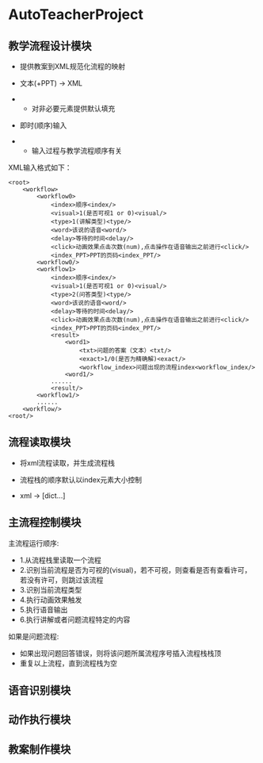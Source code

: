 # AutoTeacherProject

## 教学流程设计模块

- 提供教案到XML规范化流程的映射

- 文本(+PPT) -> XML
- - 对非必要元素提供默认填充

- 即时(顺序)输入

- - 输入过程与教学流程顺序有关

XML输入格式如下：
```
<root>
    <workflow>
        <workflow0>
            <index>顺序<index/>
            <visual>1(是否可视1 or 0)<visual/>
            <type>1(讲解类型)<type/>
            <word>该说的语音<word/>
            <delay>等待的时间<delay/>
            <click>动画效果点击次数(num),点击操作在语音输出之前进行<click/>
            <index_PPT>PPT的页码<index_PPT/>
        <workflow0/>
        <workflow1>
            <index>顺序<index/>
            <visual>1(是否可视1 or 0)<visual/>
            <type>2(问答类型)<type/>
            <word>该说的语音<word/>
            <delay>等待的时间<delay/>
            <click>动画效果点击次数(num),点击操作在语音输出之前进行<click/>
            <index_PPT>PPT的页码<index_PPT/>
            <result>
                <word1>
                    <txt>问题的答案（文本）<txt/>
                    <exact>1/0(是否为精确解)<exact/>
                    <workflow_index>问题出现的流程index<workflow_index/>
                <word1/>
            ......
            <result/>
        <workflow1/>
        ......
    <workflow/>
<root/>
```

## 流程读取模块

- 将xml流程读取，并生成流程栈

- 流程栈的顺序默认以index元素大小控制

- xml -> [dict...]

## 主流程控制模块

主流程运行顺序:

- 1.从流程栈里读取一个流程
- 2.识别当前流程是否为可视的(visual)，若不可视，则查看是否有查看许可，若没有许可，则跳过该流程
- 3.识别当前流程类型
- 4.执行动画效果触发
- 5.执行语音输出
- 6.执行讲解或者问题流程特定的内容

如果是问题流程:
- 如果出现问题回答错误，则将该问题所属流程序号插入流程栈栈顶
- 重复以上流程，直到流程栈为空

## 语音识别模块

## 动作执行模块

## 教案制作模块